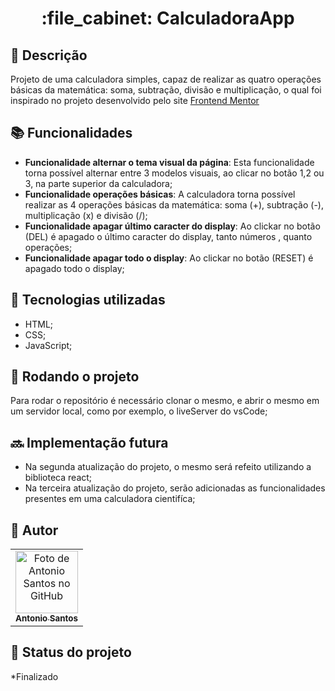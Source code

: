 <h1 align="center">:file_cabinet: CalculadoraApp</h1>

## :memo: Descrição

Projeto de uma calculadora simples, capaz de realizar as quatro operações básicas da matemática: soma, subtração, divisão e multiplicação, o qual foi inspirado no projeto desenvolvido pelo site  <a href="https://www.frontendmentor.io/challenges/calculator-app-9lteq5N29" target="_blank"> Frontend Mentor</a>

## :books: Funcionalidades

- <b>Funcionalidade alternar o tema visual da página</b>: Esta funcionalidade torna possível alternar entre 3 modelos visuais, ao clicar no botão 1,2 ou 3, na parte superior da calculadora;
- <b>Funcionalidade operações básicas</b>: A calculadora torna possível realizar as 4 operações básicas da matemática: soma (+), subtração (-), multiplicação (x) e divisão (/);
- <b>Funcionalidade apagar último caracter do display</b>: Ao clickar no botão (DEL) é apagado o último caracter do display, tanto números , quanto operações;
- <b>Funcionalidade apagar todo o display</b>: Ao clickar no botão (RESET) é apagado todo o display;

## :wrench: Tecnologias utilizadas

- HTML;
- CSS;
- JavaScript;

## :rocket: Rodando o projeto

Para rodar o repositório é necessário clonar o mesmo, e abrir o mesmo em um servidor local, como por exemplo, o liveServer do vsCode;

## :soon: Implementação futura

- Na segunda atualização do projeto, o mesmo será refeito utilizando a biblioteca react;
- Na terceira atualização do projeto, serão adicionadas as funcionalidades presentes em uma calculadora cientifíca;

<!--
## :rocket: Rodando o projeto
Para rodar o repositório é necessário clonar o mesmo, dar o seguinte comando para iniciar o projeto:
```
<linha de comando>
```
-->
<!-- ## :soon: Implementação futura
* O que será implementado na próxima sprint? -->

## :handshake: Autor

<table>
  <tr>
    <td align="center">
      <a href="https://github.com/AntonioSantosBJPE">
        <img src="https://avatars.githubusercontent.com/u/110032374?v=4" width="100px;" alt="Foto de Antonio Santos no GitHub"/><br>
        <sub>
          <b>Antonio Santos</b>
        </sub>
      </a>
    </td>
  </tr>
</table>

## :dart: Status do projeto

\*Finalizado
